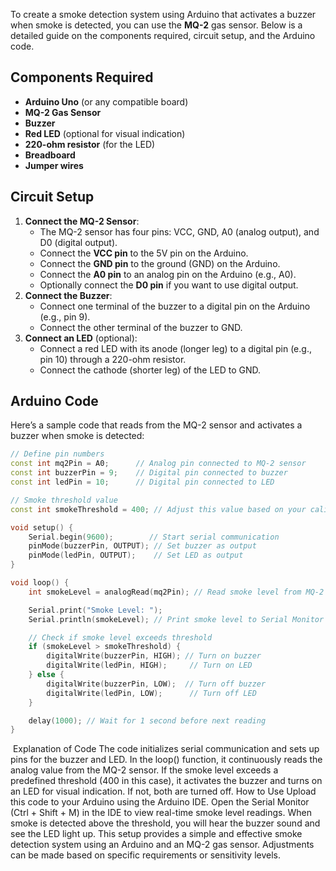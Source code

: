 To create a smoke detection system using Arduino that activates a buzzer when smoke is detected, you can use the **MQ-2** gas sensor. Below is a detailed guide on the components required, circuit setup, and the Arduino code.

## Components Required

- **Arduino Uno** (or any compatible board)
- **MQ-2 Gas Sensor**
- **Buzzer**
- **Red LED** (optional for visual indication)
- **220-ohm resistor** (for the LED)
- **Breadboard**
- **Jumper wires**

## Circuit Setup

1. **Connect the MQ-2 Sensor**:
    - The MQ-2 sensor has four pins: VCC, GND, A0 (analog output), and D0 (digital output).
    - Connect the **VCC pin** to the 5V pin on the Arduino.
    - Connect the **GND pin** to the ground (GND) on the Arduino.
    - Connect the **A0 pin** to an analog pin on the Arduino (e.g., A0).
    - Optionally connect the **D0 pin** if you want to use digital output.
2. **Connect the Buzzer**:
    - Connect one terminal of the buzzer to a digital pin on the Arduino (e.g., pin 9).
    - Connect the other terminal of the buzzer to GND.
3. **Connect an LED** (optional):
    - Connect a red LED with its anode (longer leg) to a digital pin (e.g., pin 10) through a 220-ohm resistor.
    - Connect the cathode (shorter leg) of the LED to GND.

## Arduino Code

Here’s a sample code that reads from the MQ-2 sensor and activates a buzzer when smoke is detected:
```cpp
// Define pin numbers
const int mq2Pin = A0;      // Analog pin connected to MQ-2 sensor
const int buzzerPin = 9;    // Digital pin connected to buzzer
const int ledPin = 10;      // Digital pin connected to LED

// Smoke threshold value
const int smokeThreshold = 400; // Adjust this value based on your calibration

void setup() {
    Serial.begin(9600);        // Start serial communication
    pinMode(buzzerPin, OUTPUT); // Set buzzer as output
    pinMode(ledPin, OUTPUT);    // Set LED as output
}

void loop() {
    int smokeLevel = analogRead(mq2Pin); // Read smoke level from MQ-2 sensor

    Serial.print("Smoke Level: ");
    Serial.println(smokeLevel); // Print smoke level to Serial Monitor

    // Check if smoke level exceeds threshold
    if (smokeLevel > smokeThreshold) {
        digitalWrite(buzzerPin, HIGH); // Turn on buzzer
        digitalWrite(ledPin, HIGH);     // Turn on LED
    } else {
        digitalWrite(buzzerPin, LOW);  // Turn off buzzer
        digitalWrite(ledPin, LOW);      // Turn off LED
    }

    delay(1000); // Wait for 1 second before next reading
}
```
​
Explanation of Code
The code initializes serial communication and sets up pins for the buzzer and LED.
In the loop() function, it continuously reads the analog value from the MQ-2 sensor.
If the smoke level exceeds a predefined threshold (400 in this case), it activates the buzzer and turns on an LED for visual indication. If not, both are turned off.
How to Use
Upload this code to your Arduino using the Arduino IDE.
Open the Serial Monitor (Ctrl + Shift + M) in the IDE to view real-time smoke level readings.
When smoke is detected above the threshold, you will hear the buzzer sound and see the LED light up.
This setup provides a simple and effective smoke detection system using an Arduino and an MQ-2 gas sensor. Adjustments can be made based on specific requirements or sensitivity levels.
